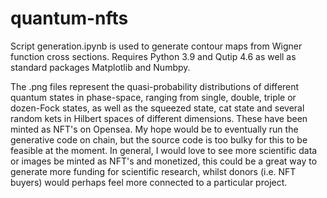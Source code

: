 # quantum-nfts
Script generation.ipynb is used to generate contour maps from Wigner function cross sections. Requires Python 3.9 and Qutip 4.6 as well as standard packages Matplotlib and Numbpy. 

The .png files represent the quasi-probability distributions of different quantum states in phase-space, ranging from single, double, triple or dozen-Fock states, as well as the squeezed state, cat state and several random kets in Hilbert spaces of different dimensions. These have been minted as NFT's on Opensea. My hope would be to eventually run the generative code on chain, but the source code is too bulky for this to be feasible at the moment. In general, I would love to see more scientific data or images be minted as NFT's and monetized, this could be a great way to generate more funding for scientific research, whilst donors (i.e. NFT buyers) would perhaps feel more connected to a particular project.
